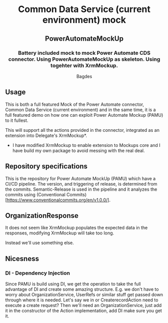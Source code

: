 <h1 align="center">Common Data Service (current environment) mock</h1>
<h2 align="center">PowerAutomateMockUp</h2>
<h3 align="center">Battery included mock to mock Power Automate CDS connector. Using PowerAutomateMockUp as skeleton. Using togehter with XrmMockup.</h3>
<p align="center">
Bagdes
</p>

## Usage
This is both a full featured Mock of the Power Automate connector, Common Data Service (current environment) and in the same time, it is a full featured demo on how one can exploit Power Automate Mockup (PAMU) to it fullest.

This will support all the actions provided in the connector, integrated as an extension into Delegate's XrmMockup*.


* I have modified XrmMockup to enable extension to Mockups core and I have build my own package to avoid messing with the real deal. 

## Repository specifications
This is the repository for Power Automate MockUp (PAMU) which have a CI/CD pipeline. The version, and triggering of release, is determined from the commits. Semantic-Release is used in the pipeline and it analyzes the commits using (Conventional Commits)[https://www.conventionalcommits.org/en/v1.0.0/].


## OrganizationResponse
It does not seem like XrmMockup populates the expected data in the responses, modifying XrmMockup will take too long.

Instead we'll use something else.


## Nicesness

### DI - Dependency Injection

Since PAMU is build using DI, we get the operation to take the full advantage of DI and create some amazing structure. E.g. we don't have to worry about OrganizationService, UserRefs or similar stuff get passed down through where it is needed. Let's say we in or CreaterecordAction need to execute a create request? Then we'll need an OrganizationService, just add it in the constructor of the Action implementation, add DI make sure you get it.


